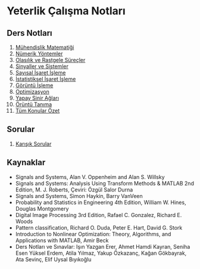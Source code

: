# Yeterlik Çalışma Notları

## Ders Notları

1. [Mühendislik Matematiği](/notes/EngineeringMathematics.md)
2. [Nümerik Yöntemler](/notes/NumericalMethods.md)
3. [Olasılık ve Rastgele Süreçler](/notes/ProbabilityAndRandomProcess.md)
4. [Sinyaller ve Sistemler](/notes/SignalsAndSystems.md)
5. [Sayısal İşaret İşleme](/notes/DigitalSignalProcessing.md)
6. [İstatistiksel İşaret İşleme](/notes/StatisticalSignalProcessing.md)
7. [Görüntü İşleme](/notes/ImageProcessing.md)
8. [Optimizasyon](/notes/Optimization.md)
9. [Yapay Sinir Ağları](/notes/ArtificialNeuralNetworks.md)
10. [Örüntü Tanıma](/notes/PatternRecognition.md)
11. [Tüm Konular Özet](/notes/Summary.md)

## Sorular
1. [Karışık Sorular](/notes/Questions.md)


## Kaynaklar

- Signals and Systems, Alan V. Oppenheim and Alan S. Willsky
- Signals and Systems: Analysis Using Transform Methods & MATLAB 2nd Edition, M. J. Roberts, Çeviri: Özgül Salor Durna
- Signals and Systems, Simon Haykin, Barry VanVeen
- Probability and Statistics in Engineering 4th Edition, William W. Hines, Douglas Montgomery
- Digital Image Processing 3rd Edition,  Rafael C. Gonzalez, Richard E. Woods
- Pattern classification,  Richard O. Duda, Peter E. Hart, David G. Stork
- Introduction to Nonlinear Optimization: Theory, Algorithms, and Applications with MATLAB, Amir Beck
- Ders Notları ve Sınavlar: Işın Yazgan Erer, Ahmet Hamdi Kayran, Seniha Esen Yüksel Erdem, Atila Yılmaz, Yakup Özkazanç, Kağan Gökbayrak, Ata Sevinç, Elif Uysal Bıyıkoğlu



